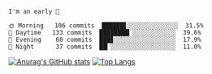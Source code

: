 <!--START_SECTION:productive-box-in-readme-->
```text
I'm an early 🐥

🌞 Morning   106 commits  ██████▋░░░░░░░░░░░░░░  31.5%
🌆 Daytime   133 commits  ████████▎░░░░░░░░░░░░  39.6%
🌃 Evening    60 commits  ███▊░░░░░░░░░░░░░░░░░  17.9%
🌚 Night      37 commits  ██▎░░░░░░░░░░░░░░░░░░  11.0%
```
<!--END_SECTION:productive-box-in-readme-->
[![Anurag's GitHub stats](https://github-readme-stats.vercel.app/api?username=tykeaboyloy&count_private=true&theme=vue-light&show_icons=true)](https://github.com/anuraghazra/github-readme-stats)
[![Top Langs](https://github-readme-stats.vercel.app/api/top-langs/?username=tykeaboyloy&layout=compact&theme=vue-light&langs_count=8)](https://github.com/anuraghazra/github-readme-stats)
